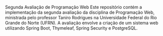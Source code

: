 Segunda Avaliação de Programação Web
Este repositório contém a implementação da segunda avaliação da disciplina de Programação Web, ministrada pelo professor Taniro Rodrigues na Universidade Federal do Rio Grande do Norte (UFRN). A avaliação envolve a criação de um sistema web utilizando Spring Boot, Thymeleaf, Spring Security e PostgreSQL.
